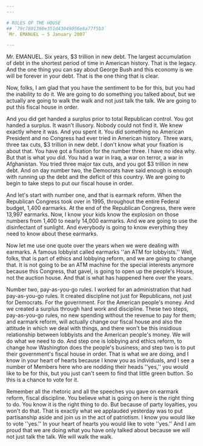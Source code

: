 ```yaml
---
---

# RULES OF THE HOUSE
## `79c7801360e351d43049056e8a77f5b3`
`Mr. EMANUEL — 5 January 2007`

---
```



Mr. EMANUEL. Six years, $3 trillion in new debt. The largest 
accumulation of debt in the shortest period of time in American 
history. That is the legacy. And the one thing you can say about George 
Bush and this economy is we will be forever in your debt. That is the 
one thing that is clear.

Now, folks, I am glad that you have the sentiment to be for this, but 
you had the inability to do it. We are going to do something you talked 
about, but we actually are going to walk the walk and not just talk the 
talk. We are going to put this fiscal house in order.

And you did get handed a surplus prior to total Republican control. 
You got handed a surplus. It wasn't illusory. Nobody could not find it. 
We knew exactly where it was. And you spent it. You did something no 
American President and no Congress had ever tried in American history. 
Three wars, three tax cuts, $3 trillion in new debt. I don't know what 
your fixation is about that. You have got a fixation for the number 
three. I have no idea why. But that is what you did. You had a war in 
Iraq, a war on terror, a war in Afghanistan. You tried three major tax 
cuts, and you got $3 trillion in new debt. And on day number two, the 
Democrats have said enough is enough with running up the debt and the 
deficit of this country. We are going to begin to take steps to put our 
fiscal house in order.

And let's start with number one, and that is earmark reform. When the 
Republican Congress took over in 1995, throughout the entire Federal 
budget, 1,400 earmarks. At the end of the Republican Congress, there 
were 13,997 earmarks. Now, I know your kids know the explosion on those 
numbers from 1,400 to nearly 14,000 earmarks. And we are going to use 
the disinfectant of sunlight. And everybody is going to know everything 
they need to know about these earmarks.

Now let me use one quote over the years when we were dealing with 
earmarks. A famous lobbyist called earmarks ''an ATM for lobbyists.'' 
Well, folks, that is part of ethics and lobbying reform, and we are 
going to change that. It is not going to be an ATM machine for the 
special interests anymore because this Congress, that gavel, is going 
to open up the people's House, not the auction house. And that is what 
has happened here over the years.

Number two, pay-as-you-go rules. I worked for an administration that 
had pay-as-you-go rules. It created discipline not just for 
Republicans, not just for Democrats. For the government. For the 
American people's money. And we created a surplus through hard work and 
discipline. These two steps, pay-as-you-go rules, no new spending 
without the revenue to pay for them; and earmark reform, will actually 
change our fiscal house and also the attitude in which we deal with 
things, and there won't be this insidious relationship between 
lobbyists and the American people's money. We will do what we need to 
do. And step one is lobbying and ethics reform, to change how 
Washington does the people's business; and step two is to put their 
government's fiscal house in order. That is what we are doing, and I 
know in your heart of hearts because I know you as individuals, and I 
see a number of Members here who are nodding their heads ''yes,'' you 
would like to be for this, but you just can't seem to find that little 
green button. So this is a chance to vote for it.

Remember all the rhetoric and all the speeches you gave on earmark 
reform, fiscal discipline. You believe what is going on here is the 
right thing to do. You know it is the right thing to do. But because of 
party loyalties, you won't do that. That is exactly what we applauded 
yesterday was to put partisanship aside and join us in the act of 
patriotism. I know you would like to vote ''yes.'' In your heart of 
hearts you would like to vote ''yes.'' And I am proud that we are doing 
what you have only talked about because we will not just talk the talk. 
We will walk the walk.